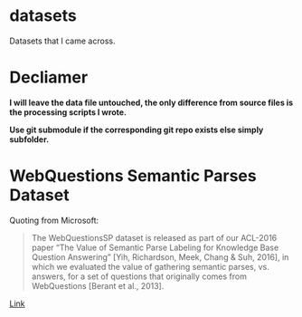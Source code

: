 # datasets
Datasets that I came across.

# Decliamer
**I will leave the data file untouched, the only difference from source files is the processing scripts I wrote.**

**Use git submodule if the corresponding git repo exists else simply subfolder.**

# WebQuestions Semantic Parses Dataset
Quoting from Microsoft:
> The WebQuestionsSP dataset is released as part of our ACL-2016 paper “The Value of Semantic Parse Labeling for Knowledge Base Question Answering” [Yih, Richardson, Meek, Chang & Suh, 2016], in which we evaluated the value of gathering semantic parses, vs. answers, for a set of questions that originally comes from WebQuestions [Berant et al., 2013].

[Link](https://www.microsoft.com/en-us/download/details.aspx?id=52763)

